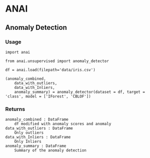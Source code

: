 # ANAI

## Anomaly Detection

### Usage

    import anai
    
    from anai.unsupervised import anomaly_detector
    
    df = anai.load(filepath='data/iris.csv')

    (anomaly_combined,
        data_with_outliers,
        data_with_Inliers,
        anomaly_summary) = anomaly_detector(dataset = df, target = 'class', model = ['IForest', 'CBLOF'])

### Returns

    anomaly_combined : DataFrame
        df modified with anomaly scores and anomaly
    data_with_outliers : DataFrame
        Only outliers
    data_with_Inliers : DataFrame
        Only Inliers
    anomaly_summary : DataFrame
        Summary of the anomaly detection
